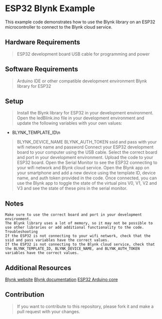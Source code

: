 # ESP32 Blynk Example
This example code demonstrates how to use the Blynk library on an ESP32 microcontroller to connect to the Blynk cloud service.

## Hardware Requirements
> ESP32 development board
> USB cable for programming and power
## Software Requirements
> Arduino IDE or other compatible development environment
> Blynk library for ESP32
## Setup
> Install the Blynk library for ESP32 in your development environment.
> Open the ledBlink.ino file in your development environment and update the following variables with your own values:
- BLYNK_TEMPLATE_ID\n
> BLYNK_DEVICE_NAME
> BLYNK_AUTH_TOKEN
> ssid and pass with your wifi network name and password
> Connect your ESP32 development board to your computer using the USB cable.
> Select the correct board and port in your development environment.
> Upload the code to your ESP32 board.
> Open the Serial Monitor to see the ESP32 connecting to your wifi network and Blynk cloud service.
> Open the Blynk app on your smartphone and add a new device using the template ID, device name, and auth token provided in the code.
> Once connected, you can use the Blynk app to toggle the state of the virtual pins V0, V1, V2 and V3 and see the state of these pins in the serial monitor.
## Notes
```
Make sure to use the correct board and port in your development environment.
The Blynk library uses a lot of memory, so it may not be possible to use other libraries or add additional functionality to the code.
Troubleshooting
If the ESP32 is not connecting to your wifi network, check that the ssid and pass variables have the correct values.
If the ESP32 is not connecting to the Blynk cloud service, check that the BLYNK_TEMPLATE_ID, BLYNK_DEVICE_NAME, and BLYNK_AUTH_TOKEN variables have the correct values.
```
## Additional Resources
[Blynk website](https://blynk.io/)
[Blynk documentation](https://docs.blynk.io/en/)
[ESP32 Arduino core](https://github.com/espressif/arduino-esp32)
## Contribution
> If you want to contribute to this repository, please fork it and make a pull request with your changes.
